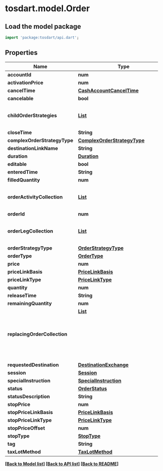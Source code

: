 # tosdart.model.Order

## Load the model package
```dart
import 'package:tosdart/api.dart';
```

## Properties
Name | Type | Description | Notes
------------ | ------------- | ------------- | -------------
**accountId** | **num** |  | [optional] 
**activationPrice** | **num** |  | [optional] 
**cancelTime** | [**CashAccountCancelTime**](CashAccountCancelTime.md) |  | [optional] 
**cancelable** | **bool** |  | [optional] 
**childOrderStrategies** | [**List<OrderChildOrderStrategies>**](OrderChildOrderStrategies.md) |  | [optional] [default to const []]
**closeTime** | **String** |  | [optional] 
**complexOrderStrategyType** | [**ComplexOrderStrategyType**](ComplexOrderStrategyType.md) |  | [optional] 
**destinationLinkName** | **String** |  | [optional] 
**duration** | [**Duration**](Duration.md) |  | [optional] 
**editable** | **bool** |  | [optional] 
**enteredTime** | **String** |  | [optional] 
**filledQuantity** | **num** |  | [optional] 
**orderActivityCollection** | [**List<Execution>**](Execution.md) |  | [optional] [default to const []]
**orderId** | **num** |  | [optional] 
**orderLegCollection** | [**List<OrderOrderLegCollection>**](OrderOrderLegCollection.md) |  | [optional] [default to const []]
**orderStrategyType** | [**OrderStrategyType**](OrderStrategyType.md) |  | [optional] 
**orderType** | [**OrderType**](OrderType.md) |  | [optional] 
**price** | **num** |  | [optional] 
**priceLinkBasis** | [**PriceLinkBasis**](PriceLinkBasis.md) |  | [optional] 
**priceLinkType** | [**PriceLinkType**](PriceLinkType.md) |  | [optional] 
**quantity** | **num** |  | [optional] 
**releaseTime** | **String** |  | [optional] 
**remainingQuantity** | **num** |  | [optional] 
**replacingOrderCollection** | [**List<Object>**](Object.md) |  | [optional] [default to const []]
**requestedDestination** | [**DestinationExchange**](DestinationExchange.md) |  | [optional] 
**session** | [**Session**](Session.md) |  | [optional] 
**specialInstruction** | [**SpecialInstruction**](SpecialInstruction.md) |  | [optional] 
**status** | [**OrderStatus**](OrderStatus.md) |  | [optional] 
**statusDescription** | **String** |  | [optional] 
**stopPrice** | **num** |  | [optional] 
**stopPriceLinkBasis** | [**PriceLinkBasis**](PriceLinkBasis.md) |  | [optional] 
**stopPriceLinkType** | [**PriceLinkType**](PriceLinkType.md) |  | [optional] 
**stopPriceOffset** | **num** |  | [optional] 
**stopType** | [**StopType**](StopType.md) |  | [optional] 
**tag** | **String** |  | [optional] 
**taxLotMethod** | [**TaxLotMethod**](TaxLotMethod.md) |  | [optional] 

[[Back to Model list]](../README.md#documentation-for-models) [[Back to API list]](../README.md#documentation-for-api-endpoints) [[Back to README]](../README.md)


